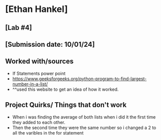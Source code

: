 # [Ethan Hankel]
## [Lab #4]
## [Submission date: 10/01/24]
## Worked with/sources 
* If Statements power point
* https://www.geeksforgeeks.org/python-program-to-find-largest-number-in-a-list/
* ^^used this website to get an idea of how it worked.

## Project Quirks/ Things that don't work
* When i was finding the average of both lists when i did it the first time they added to each other.
* Then the second time they were the same number so i changed a 2 to all the varibles in the for statement

